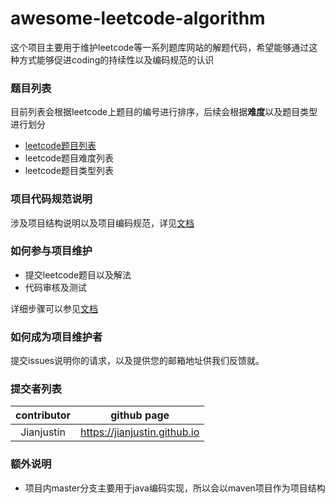 # awesome-leetcode-algorithm

这个项目主要用于维护leetcode等一系列题库网站的解题代码，希望能够通过这种方式能够促进coding的持续性以及编码规范的认识

### 题目列表

目前列表会根据leetcode上题目的编号进行排序，后续会根据**难度**以及题目类型进行划分

* [leetcode题目列表](./docs/questionlist/numberlist.md)
* leetcode题目难度列表
* leetcode题目类型列表

### 项目代码规范说明

涉及项目结构说明以及项目编码规范，详见[文档](./docs/codestandard.md)

### 如何参与项目维护

* 提交leetcode题目以及解法
* 代码审核及测试

详细步骤可以参见[文档](./docs/contributor-guide.md)

### 如何成为项目维护者

提交issues说明你的请求，以及提供您的邮箱地址供我们反馈就。   

### 提交者列表



| contributor |         github page          |
| :---------: | :--------------------------: |
| Jianjustin  | https://jianjustin.github.io |

### 额外说明

* 项目内master分支主要用于java编码实现，所以会以maven项目作为项目结构